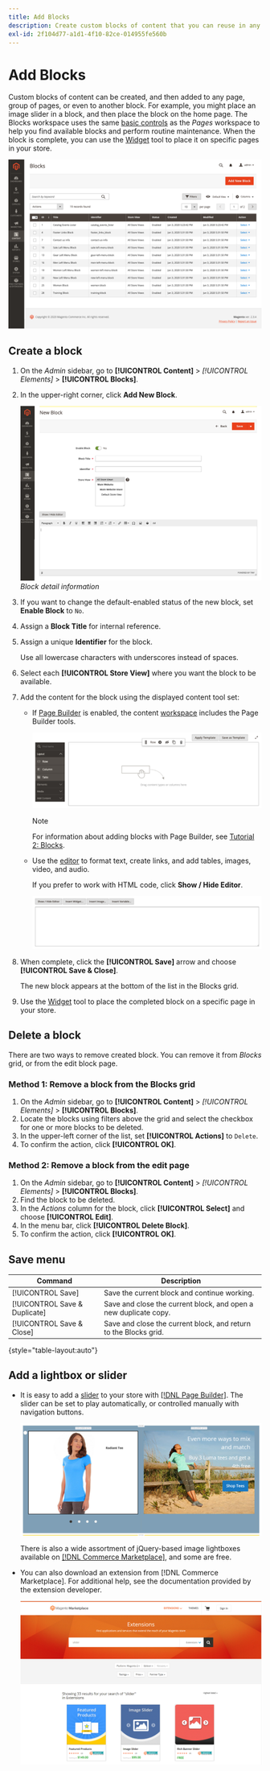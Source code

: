 ```yaml
---
title: Add Blocks
description: Create custom blocks of content that you can reuse in any page or within another block.
exl-id: 2f104d77-a1d1-4f10-82ce-014955fe560b
---
```

# Add Blocks

Custom blocks of content can be created, and then added to any page, group of pages, or even to another block. For example, you might place an image slider in a block, and then place the block on the home page. The Blocks workspace uses the same [basic controls](pages-workspace.md) as the _Pages_ workspace to help you find available blocks and perform routine maintenance. When the block is complete, you can use the [Widget](widget-static-block.md) tool to place it on specific pages in your store.

![The Blocks page displays a grid of existing blocks](./assets/blocks-workspace.png)<!-- zoom -->

## Create a block

1. On the _Admin_ sidebar, go to **[!UICONTROL Content]** > _[!UICONTROL Elements]_ > **[!UICONTROL Blocks]**.

1. In the upper-right corner, click **Add New Block**.

   ![The New Block page displays options and a content space](./assets/block-detail.png)<!-- zoom -->
   _Block detail information_

1. If you want to change the default-enabled status of the new block, set **Enable Block** to `No`.

1. Assign a **Block Title** for internal reference.

1. Assign a unique **Identifier** for the block.

   Use all lowercase characters with underscores instead of spaces.

1. Select each **[!UICONTROL Store View]** where you want the block to be available.

1. Add the content for the block using the displayed content tool set:

   - If [Page Builder](../page-builder/introduction.md) is enabled, the content [workspace](../page-builder/workspace.md) includes the Page Builder tools.

      ![Page Builder workspace](./assets/pb-workspace-block.png)<!-- zoom -->

      >[!NOTE]
      >
      >For information about adding blocks with Page Builder, see [Tutorial 2: Blocks](../page-builder/2-blocks.md).

   - Use the [editor](editor.md) to format text, create links, and add tables, images, video, and audio.

      If you prefer to work with HTML code, click **Show / Hide Editor**.

      ![Block editor (hidden)](./assets/block-editor-hidden.png)<!-- zoom -->

1. When complete, click the **[!UICONTROL Save]** arrow and choose **[!UICONTROL Save & Close]**.

   The new block appears at the bottom of the list in the Blocks grid.

1. Use the [Widget](widget-static-block.md) tool to place the completed block on a specific page in your store.

## Delete a block

There are two ways to remove created block. You can remove it from _Blocks_ grid, or from the edit block page.

### Method 1: Remove a block from the Blocks grid

1. On the _Admin_ sidebar, go to **[!UICONTROL Content]** > _[!UICONTROL Elements]_ > **[!UICONTROL Blocks]**.
1. Locate the blocks using filters above the grid and select the checkbox for one or more blocks to be deleted.
1. In the upper-left corner of the list, set **[!UICONTROL Actions]** to `Delete`.
1. To confirm the action, click **[!UICONTROL OK]**.

### Method 2: Remove a block from the edit page

1. On the _Admin_ sidebar, go to **[!UICONTROL Content]** > _[!UICONTROL Elements]_ > **[!UICONTROL Blocks]**.
1. Find the block to be deleted.
1. In the _Actions_ column for the block, click **[!UICONTROL Select]** and choose **[!UICONTROL Edit]**.
1. In the menu bar, click **[!UICONTROL Delete Block]**.
1. To confirm the action, click **[!UICONTROL OK]**.

## Save menu

| Command | Description |
|----------|----------- |
| [!UICONTROL Save] | Save the current block and continue working. |
| [!UICONTROL Save & Duplicate] | Save and close the current block, and open a new duplicate copy. |
| [!UICONTROL Save & Close] | Save and close the current block, and return to the Blocks grid. |

{style="table-layout:auto"}

## Add a lightbox or slider

- It is easy to add a [slider](../page-builder/slider.md) to your store with [[!DNL Page Builder]](../page-builder/introduction.md). The slider can be set to play automatically, or controlled manually with navigation buttons.

   ![Page Builder slider](./assets/pb-tutorial3-slider-tee-shirt-promo.png)<!-- zoom -->

   There is also a wide assortment of jQuery-based image lightboxes available on [[!DNL Commerce Marketplace]][1], and some are free.

- You can also download an extension from [!DNL Commerce Marketplace]. For additional help, see the documentation provided by the extension developer.

   ![Slider extensions](./assets/marketplace-sliders.png)<!-- zoom -->

[1]: https://marketplace.magento.com/extensions.html?q=lightbox
